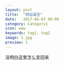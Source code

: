 ```yaml
---
layout: post
title:  "网站诞生"
date:   2017-06-03 00:00
category: Category1
icon: www
keywords: tag1, tag2
image: 1.jpg
preview: 1
---
```


没明白这里怎么变回来